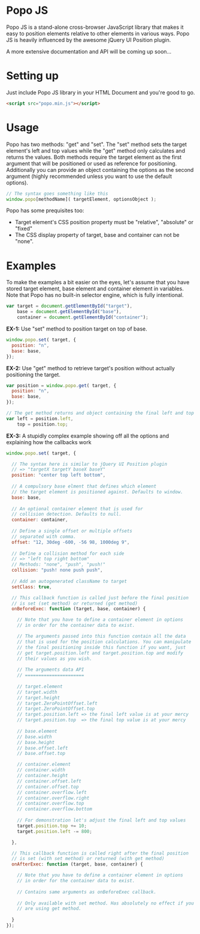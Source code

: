 Popo JS
=======

Popo JS is a stand-alone cross-browser JavaScript library that makes it easy to position elements relative to other elements in various ways. Popo JS is heavily influenced by the awesome jQuery UI Position plugin.

A more extensive documentation and API will be coming up soon...

Setting up
==========

Just include Popo JS library in your HTML Document and you're good to go.

```html
<script src="popo.min.js"></script>
```

Usage
=====

Popo has two methods: "get" and "set". The "set" method sets the target element's left and top values while the "get" method only calculates and returns the values. Both methods require the target element as the first argument that will be positioned or used as reference for positioning. Additionally you can provide an object containing the options as the second argument (highly recommended unless you want to use the default options).

```javascript
// The syntax goes something like this
window.popo[methodName]( targetElement, optionsObject );
```

Popo has some prequisites too:
* Target element's CSS position property must be "relative", "absolute" or "fixed"
* The CSS display property of target, base and container can not be "none".

Examples
========

To make the examples a bit easier on the eyes, let's assume that you have stored target element, base element and container element in variables. Note that Popo has no built-in selector engine, which is fully intentional.

```javascript
var target = document.getElementById("target"),
    base = document.getElementById("base"),
    container = document.getElementById("container");
```

__EX-1:__ Use "set" method to position target on top of base.

```javascript
window.popo.set( target, {
  position: "n",
  base: base,
});
```

__EX-2:__ Use "get" method to retrieve target's position without actually positioning the target.

```javascript
var position = window.popo.get( target, {
  position: "n",
  base: base,
});

// The get method returns and object containing the final left and top values
var left = position.left,
    top = position.top;
```

__EX-3:__ A stupidly complex example showing off all the options and explaining how the callbacks work

```javascript
window.popo.set( target, {

  // The syntax here is similar to jQuery UI Position plugin
  // => "targetX targetY baseX baseY"
  position: "center top left bottom",
  
  // A compulsory base elment that defines which element
  // the target element is positioned against. Defaults to window.
  base: base,
  
  // An optional container element that is used for
  // collision detection. Defaults to null.
  container: container,
  
  // Define a single offset or multiple offsets
  // separated with comma.
  offset: "12, 30deg -600, -56 98, 1000deg 9",
  
  // Define a collision method for each side
  // => "left top right bottom"
  // Methods: "none", "push", "push!"
  collision: "push! none push push",
  
  // Add an autogenerated className to target
  setClass: true,

  // This callback function is called just before the final position
  // is set (set method) or returned (get method)
  onBeforeExec: function (target, base, container) {

    // Note that you have to define a container element in options
    // in order for the container data to exist.

    // The arguments passed into this function contain all the data
    // that is used for the position calculations. You can manipulate
    // the final positioning inside this function if you want, just
    // get target.position.left and target.position.top and modify
    // their values as you wish.
    
    // The arguments data API
    // ======================
    
    // target.element
    // target.width
    // target.height
    // target.ZeroPointOffset.left
    // target.ZeroPointOffset.top
    // target.position.left => the final left value is at your mercy
    // target.position.top  => the final top value is at your mercy
    
    // base.element
    // base.width
    // base.height
    // base.offset.left
    // base.offset.top

    // container.element
    // container.width
    // container.height
    // container.offset.left
    // container.offset.top
    // container.overflow.left
    // container.overflow.right
    // container.overflow.top
    // container.overflow.bottom
    
    // For demonstration let's adjust the final left and top values
    target.position.top += 10;
    target.position.left -= 800;

  },

  // This callback function is called right after the final position
  // is set (with set method) or returned (with get method)
  onAfterExec: function (target, base, container) {

    // Note that you have to define a container element in options
    // in order for the container data to exist.
    
    // Contains same arguments as onBeforeExec callback.
    
    // Only available with set method. Has absolutely no effect if you
    // are using get method.
    
  }
});
```
